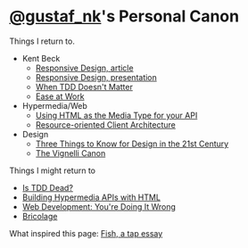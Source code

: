 [@gustaf_nk](http://twitter.com/gustaf_nk)'s Personal Canon
==============
Things I return to.

* Kent Beck
  * [Responsive Design, article](http://pragprog.com/magazines/2009-09/responsive-design)
  * [Responsive Design, presentation](http://www.infoq.com/presentations/responsive-design)
  * [When TDD Doesn't Matter](https://www.facebook.com/notes/kent-beck/when-tdd-doesnt-matter/797644973601702)
  * [Ease at Work](https://www.youtube.com/playlist?list=PLE9763518A2765373)
* Hypermedia/Web
  * [Using HTML as the Media Type for your API](http://codeartisan.blogspot.se/2012/07/using-html-as-media-type-for-your-api.html)
  * [Resource-oriented Client Architecture](http://roca-style.org/)
* Design
  * [Three Things to Know for Design in the 21st Century](http://www.youtube.com/watch?v=eGkvUl79C6g)
  * [The Vignelli Canon](http://www.vignelli.com/canon.pdf)

Things I might return to

  * [Is TDD Dead?](https://www.youtube.com/playlist?list=PLJb2p0qX8R_qSRhs14CiwKuDuzERXSU8m)
  * [Building Hypermedia APIs with HTML](http://www.infoq.com/presentations/web-api-html)
  * [Web Development: You're Doing It Wrong](http://www.infoq.com/presentations/web-development-techniques)
  * [Bricolage](http://en.wikipedia.org/wiki/Bricolage)



What inspired this page: [Fish, a tap essay](http://www.robinsloan.com/fish/)

